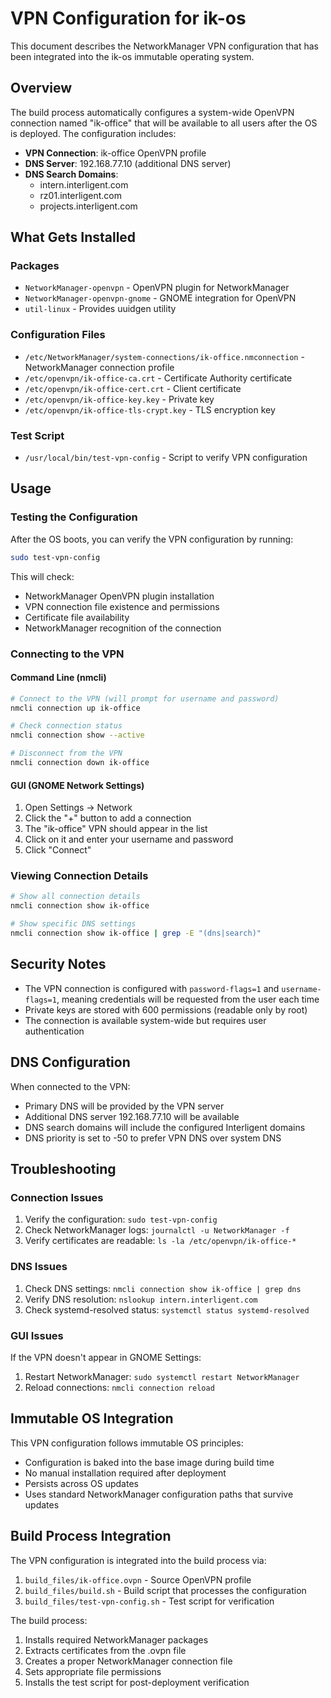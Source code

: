 # VPN Configuration for ik-os

This document describes the NetworkManager VPN configuration that has been integrated into the ik-os immutable operating system.

## Overview

The build process automatically configures a system-wide OpenVPN connection named "ik-office" that will be available to all users after the OS is deployed. The configuration includes:

- **VPN Connection**: ik-office OpenVPN profile
- **DNS Server**: 192.168.77.10 (additional DNS server)
- **DNS Search Domains**:
  - intern.interligent.com
  - rz01.interligent.com
  - projects.interligent.com

## What Gets Installed

### Packages
- `NetworkManager-openvpn` - OpenVPN plugin for NetworkManager
- `NetworkManager-openvpn-gnome` - GNOME integration for OpenVPN
- `util-linux` - Provides uuidgen utility

### Configuration Files
- `/etc/NetworkManager/system-connections/ik-office.nmconnection` - NetworkManager connection profile
- `/etc/openvpn/ik-office-ca.crt` - Certificate Authority certificate
- `/etc/openvpn/ik-office-cert.crt` - Client certificate
- `/etc/openvpn/ik-office-key.key` - Private key
- `/etc/openvpn/ik-office-tls-crypt.key` - TLS encryption key

### Test Script
- `/usr/local/bin/test-vpn-config` - Script to verify VPN configuration

## Usage

### Testing the Configuration

After the OS boots, you can verify the VPN configuration by running:

```bash
sudo test-vpn-config
```

This will check:
- NetworkManager OpenVPN plugin installation
- VPN connection file existence and permissions
- Certificate file availability
- NetworkManager recognition of the connection

### Connecting to the VPN

#### Command Line (nmcli)
```bash
# Connect to the VPN (will prompt for username and password)
nmcli connection up ik-office

# Check connection status
nmcli connection show --active

# Disconnect from the VPN
nmcli connection down ik-office
```

#### GUI (GNOME Network Settings)
1. Open Settings → Network
2. Click the "+" button to add a connection
3. The "ik-office" VPN should appear in the list
4. Click on it and enter your username and password
5. Click "Connect"

### Viewing Connection Details

```bash
# Show all connection details
nmcli connection show ik-office

# Show specific DNS settings
nmcli connection show ik-office | grep -E "(dns|search)"
```

## Security Notes

- The VPN connection is configured with `password-flags=1` and `username-flags=1`, meaning credentials will be requested from the user each time
- Private keys are stored with 600 permissions (readable only by root)
- The connection is available system-wide but requires user authentication

## DNS Configuration

When connected to the VPN:
- Primary DNS will be provided by the VPN server
- Additional DNS server 192.168.77.10 will be available
- DNS search domains will include the configured Interligent domains
- DNS priority is set to -50 to prefer VPN DNS over system DNS

## Troubleshooting

### Connection Issues
1. Verify the configuration: `sudo test-vpn-config`
2. Check NetworkManager logs: `journalctl -u NetworkManager -f`
3. Verify certificates are readable: `ls -la /etc/openvpn/ik-office-*`

### DNS Issues
1. Check DNS settings: `nmcli connection show ik-office | grep dns`
2. Verify DNS resolution: `nslookup intern.interligent.com`
3. Check systemd-resolved status: `systemctl status systemd-resolved`

### GUI Issues
If the VPN doesn't appear in GNOME Settings:
1. Restart NetworkManager: `sudo systemctl restart NetworkManager`
2. Reload connections: `nmcli connection reload`

## Immutable OS Integration

This VPN configuration follows immutable OS principles:
- Configuration is baked into the base image during build time
- No manual installation required after deployment
- Persists across OS updates
- Uses standard NetworkManager configuration paths that survive updates

## Build Process Integration

The VPN configuration is integrated into the build process via:
1. `build_files/ik-office.ovpn` - Source OpenVPN profile
2. `build_files/build.sh` - Build script that processes the configuration
3. `build_files/test-vpn-config.sh` - Test script for verification

The build process:
1. Installs required NetworkManager packages
2. Extracts certificates from the .ovpn file
3. Creates a proper NetworkManager connection file
4. Sets appropriate file permissions
5. Installs the test script for post-deployment verification
